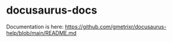 # docusaurus-docs

Documentation is here: https://github.com/gmetrixr/docusaurus-help/blob/main/README.md
